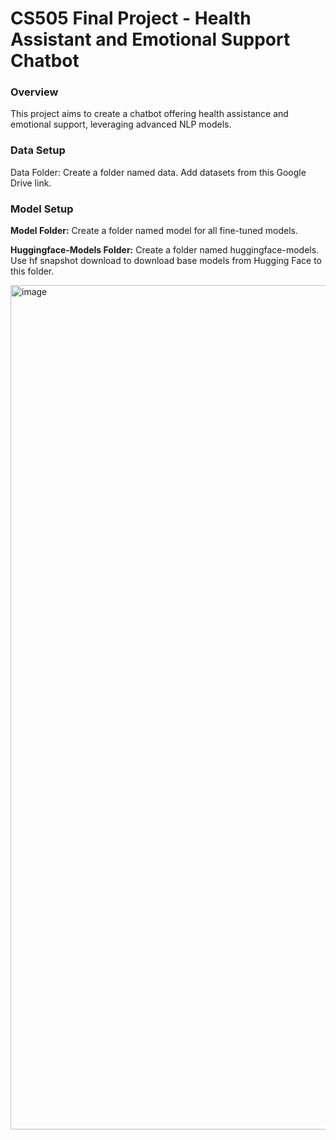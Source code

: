 # CS505 Final Project - Health Assistant and Emotional Support Chatbot

### Overview
This project aims to create a chatbot offering health assistance and emotional support, leveraging advanced NLP models.

### Data Setup
Data Folder:
Create a folder named data.
Add datasets from this Google Drive link.

### Model Setup
**Model Folder:**
Create a folder named model for all fine-tuned models.

**Huggingface-Models Folder:**
Create a folder named huggingface-models.
Use hf snapshot download to download base models from Hugging Face to this folder.

<img width="1351" alt="image" src="https://github.com/pjayasun/CS505-final-project/assets/18529823/a61a3f6b-2c7a-49df-a994-4ec44cc8fce6">
